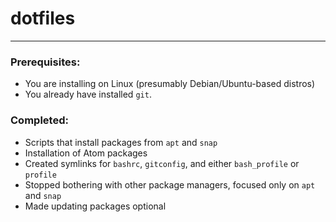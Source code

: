 # dotfiles #

<hr>

### Prerequisites:
- You are installing on Linux (presumably Debian/Ubuntu-based distros)
- You already have installed `git`.

### Completed: ###
- Scripts that install packages from `apt` and `snap`
- Installation of Atom packages
- Created symlinks for `bashrc`, `gitconfig`, and either `bash_profile` or `profile`
- Stopped bothering with other package managers, focused only on `apt` and `snap`
- Made updating packages optional
